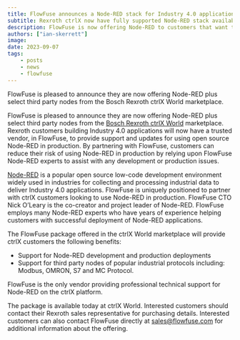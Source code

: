 ```yaml
---
title: FlowFuse announces a Node-RED stack for Industry 4.0 applications on ctrlX
subtitle: Rexroth ctrlX now have fully supported Node-RED stack available for production use
description: FlowFuse is now offering Node-RED to customers that want to deploy it on the Rexrtoh ctrlX platform.
authors: ["ian-skerrett"]
image: 
date: 2023-09-07
tags:
    - posts
    - news
    - flowfuse
---
```

FlowFuse is pleased to announce they are now offering Node-RED plus select third party nodes from the Bosch Rexroth ctrlX World marketplace. 

<!--more-->

FlowFuse is pleased to announce they are now offering Node-RED plus select third party nodes from the [Bosch Rexroth ctrlX World](https://developer.community.boschrexroth.com/t5/Store-and-How-to/FlowFuse-Node-RED/ba-p/72303) marketplace. Rexroth customers building Industry 4.0 applications will now have a trusted vendor, in FlowFuse, to provide support and updates for using open source Node-RED in production. By partnering with FlowFuse, customers can reduce their risk of using Node-RED in production by relying upon FlowFuse Node-RED experts to assist with any development or production issues.

[Node-RED](https://nodered.org/) is a popular open source low-code development environment widely used in industries for collecting and processing industrial data to deliver Industry 4.0 applications. FlowFuse is uniquely positioned to partner with ctrlX customers looking to use Node-RED in production. FlowFuse CTO Nick O’Leary is the co-creator and project leader of Node-RED. FlowFuse employs many Node-RED experts who have years of experience helping customers with successful deployment of Node-RED applications.

The FlowFuse package offered in the ctrlX World marketplace will provide ctrlX customers the following benefits:
* Support for Node-RED development and production deployments
* Support for third party nodes of popular industrial protocols including: Modbus, OMRON, S7 and MC Protocol.

FlowFuse is the only vendor providing professional technical support for Node-RED on the ctrlX platform.

The package is available today at ctrlX World. Interested customers should contact their Rexroth sales representative for purchasing details. Interested customers can also contact FlowFuse directly at [sales@flowfuse.com](mailto:sales@flowfuse.com) for additional information about the offering.

